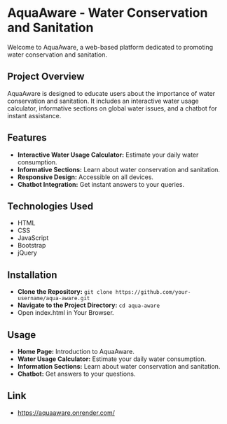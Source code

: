 # AquaAware - Water Conservation and Sanitation
Welcome to AquaAware, a web-based platform dedicated to promoting water conservation and sanitation.

## Project Overview
AquaAware is designed to educate users about the importance of water conservation and sanitation. It includes an interactive water usage calculator, informative sections on global water issues, and a chatbot for instant assistance.

## Features
- **Interactive Water Usage Calculator:** Estimate your daily water consumption.
- **Informative Sections:** Learn about water conservation and sanitation.
- **Responsive Design:** Accessible on all devices.
- **Chatbot Integration:** Get instant answers to your queries.

## Technologies Used
- HTML
- CSS
- JavaScript
- Bootstrap
- jQuery

## Installation
- **Clone the Repository:** `git clone https://github.com/your-username/aqua-aware.git`
- **Navigate to the Project Directory:** `cd aqua-aware`
- Open index.html in Your Browser.

## Usage
- **Home Page:** Introduction to AquaAware.
- **Water Usage Calculator:** Estimate your daily water consumption.
- **Information Sections:** Learn about water conservation and sanitation.
- **Chatbot:** Get answers to your questions.
  
## Link
- https://aquaaware.onrender.com/
